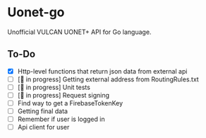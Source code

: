 # Uonet-go
Unofficial VULCAN  UONET+ API for Go language. 
## To-Do
- [x] Http-level functions that return json data from external api
- [ ] [:seedling: in progress] Getting external address from RoutingRules.txt 
- [ ] [:seedling: in progress] Unit tests 
- [ ] [:seedling: in progress] Request signing
- [ ] Find way to get a FirebaseTokenKey 
- [ ] Getting final data
- [ ] Remember if user is logged in
- [ ] Api client for user

